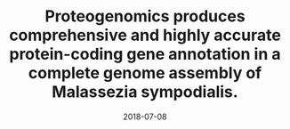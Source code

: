 ---
doi: 10.1093/nar/gkx006
journal: Nucleic acids research
title: Proteogenomics produces comprehensive and highly accurate protein-coding gene annotation in a complete genome assembly of Malassezia sympodialis.
date: 2018-07-08
authors: Zhu, Y, Engström, PG, Tellgren-Roth, C, Baudo, CD, Kennell, JC, Sun, S, Billmyre, RB, Schröder, MS, Andersson, A, Holm, T, Sigurgeirsson, B, Wu, G, Sankaranarayanan, SR, Siddharthan, R, Sanyal, K, Lundeberg, J, Nystedt, B, Boekhout, T, Dawson, TL, Heitman, J, Scheynius, A, Lehtiö, J
---